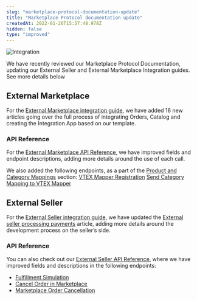 ```yaml
---
slug: "marketplace-protocol-documentation-update"
title: "Marketplace Protocol documentation update"
createdAt: 2022-01-26T15:57:48.978Z
hidden: false
type: "improved"
---
```


![Integration](https://raw.githubusercontent.com/vtexdocs/dev-portal-content/main/images/marketplace-protocol-documentation-update-0.png)

We have recently reviewed our Marketplace Protocol Documentation, updating our External Seller and External Marketplace Integration guides. See more details below

## External Marketplace

For the [External Marketplace integration guide](https://developers.vtex.com/vtex-rest-api/docs/external-marketplace-integration-guide), we have added 16 new articles going over the full process of integrating Orders, Catalog and creating the Integration App based on our template.

### API Reference

For the [External Marketplace API Reference](https://developers.vtex.com/vtex-rest-api/reference/external-marketplace), we have improved fields and endpoint descriptions, adding more details around the use of each call.

We also  added the following endpoints, as a part of the [Product and Category Mappings](https://developers.vtex.com/vtex-rest-api/docs/external-marketplace-integration-catalog-mapping) section:
[VTEX Mapper Registration](https://developers.vtex.com/vtex-rest-api/reference/vtex-mapper-registration)
[Send Category Mapping to VTEX Mapper](https://developers.vtex.com/vtex-rest-api/reference/send-category-mapping-to-vtex-mapper)

## External Seller

For the  [External Seller integration guide](https://developers.vtex.com/vtex-rest-api/docs/external-seller-integration-guide), we have updated the [External seller processing payments](https://developers.vtex.com/vtex-rest-api/docs/external-seller-processing-payments) article, adding more details around the development process on the seller’s side.

### API Reference

You can also check out our [External Seller API Reference](https://developers.vtex.com/vtex-rest-api/reference/external-seller), where we have improved fields and descriptions in the following endpoints:

- [Fulfillment Simulation](https://developers.vtex.com/vtex-rest-api/reference/fulfillment-simulation)  
- [Cancel Order in Marketplace](https://developers.vtex.com/vtex-rest-api/reference/cancel-order-in-marketplace)
- [Marketplace Order Cancellation](https://developers.vtex.com/vtex-rest-api/reference/marketplace-order-cancellation)
